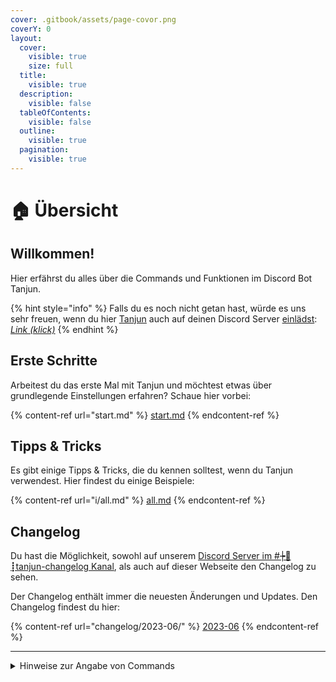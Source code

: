 ```yaml
---
cover: .gitbook/assets/page-covor.png
coverY: 0
layout:
  cover:
    visible: true
    size: full
  title:
    visible: true
  description:
    visible: false
  tableOfContents:
    visible: false
  outline:
    visible: true
  pagination:
    visible: true
---
```


# 🏠 Übersicht

## Willkommen! <a href="#a1" id="a1"></a>

Hier erfährst du alles über die Commands und Funktionen im Discord Bot Tanjun.

{% hint style="info" %}
Falls du es noch nicht getan hast, würde es uns sehr freuen, wenn du hier [Tanjun](https://r.arion2000.xyz/discord/dcdev/app/tanjun/c\_invite) auch auf deinen Discord Server [einlädst](https://r.arion2000.xyz/discord/dcdev/app/tanjun/c\_invite): [_Link (klick)_](https://r.arion2000.xyz/discord/dcdev/app/tanjun/c\_invite)
{% endhint %}

## Erste Schritte <a href="#a2" id="a2"></a>

Arbeitest du das erste Mal mit Tanjun und möchtest etwas über grundlegende Einstellungen erfahren? Schaue hier vorbei:

{% content-ref url="start.md" %}
[start.md](start.md)
{% endcontent-ref %}

## Tipps & Tricks <a href="#a3" id="a3"></a>

Es gibt einige Tipps & Tricks, die du kennen solltest, wenn du Tanjun verwendest. Hier findest du einige Beispiele:

{% content-ref url="i/all.md" %}
[all.md](i/all.md)
{% endcontent-ref %}

## Changelog <a href="#a4" id="a4"></a>

Du hast die Möglichkeit, sowohl auf unserem [Discord Server im #┾🦆┋tanjun-changelog Kanal](https://canary.discord.com/channels/831161440705839124/1098902476708642816), als auch auf dieser Webseite den Changelog zu sehen.

Der Changelog enthält immer die neuesten Änderungen und Updates. Den Changelog findest du hier:

{% content-ref url="changelog/2023-06/" %}
[2023-06](changelog/2023-06/)
{% endcontent-ref %}

***

<details>

<summary>Hinweise zur Angabe von Commands</summary>

Wenn wir Commands angeben, dann sind oft Elemente enthalten, die du durch etwas ersetzen musst. Wir geben diese Fälle wie folgt an:

<pre><code><strong>/commandname &#x3C;Erforderliches Argument> [Optionales Argument]
</strong></code></pre>

Die `<`, `>`, `[` und `]` Zeichen weisen wie im Beispiel auf erforderliche und optionale Argumente hin, die du an dieser Stelle selbst einsetzen musst.

</details>
